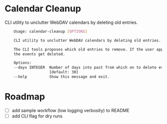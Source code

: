 # Calendar Cleanup

CLI utility to unclutter WebDAV calendars by deleting old entries.

```bash
    Usage: calendar-cleanup [OPTIONS]

    CLI utility to unclutter WebDAV calendars by deleting old entries.

    The CLI tools proposes which old entries to remove. If the user approves,
    the events get deleted.

    Options:
    --days INTEGER  Number of days into past from which on to delete events.
                    [default: 30]
    --help          Show this message and exit.
```

# Roadmap

- [ ] add sample workflow (low logging verbosity) to README
- [ ] add CLI flag for dry runs
